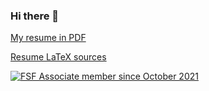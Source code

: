 ### Hi there 👋

[My resume in PDF](https://github.com/Logarithmus/resume/releases/latest/download/resume-en.pdf)

[Resume LaTeX sources](https://github.com/Logarithmus/resume)

[![FSF Associate member since October 2021](https://static.fsf.org/nosvn/associate/crm/5695012.png)](https://fsf.org/)

<!--
**Logarithmus/Logarithmus** is a ✨ _special_ ✨ repository because its `README.md` (this file) appears on your GitHub profile.

Here are some ideas to get you started:

- 🔭 I’m currently working on ...
- 🌱 I’m currently learning ...
- 👯 I’m looking to collaborate on ...
- 🤔 I’m looking for help with ...
- 💬 Ask me about ...
- 📫 How to reach me: ...
- 😄 Pronouns: ...
- ⚡ Fun fact: ...
-->

